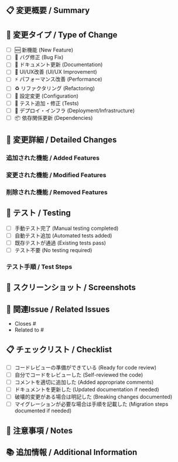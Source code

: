 ## 📋 変更概要 / Summary

<!-- このPRで何を変更したかを簡潔に説明してください -->

## 🔧 変更タイプ / Type of Change

- [ ] 🆕 新機能 (New Feature)
- [ ] 🐛 バグ修正 (Bug Fix)
- [ ] 📝 ドキュメント更新 (Documentation)
- [ ] 🎨 UI/UX改善 (UI/UX Improvement)
- [ ] ⚡ パフォーマンス改善 (Performance)
- [ ] ♻️ リファクタリング (Refactoring)
- [ ] 🔧 設定変更 (Configuration)
- [ ] 🧪 テスト追加・修正 (Tests)
- [ ] 🚀 デプロイ・インフラ (Deployment/Infrastructure)
- [ ] 📦 依存関係更新 (Dependencies)

## 📖 変更詳細 / Detailed Changes

### 追加された機能 / Added Features

<!-- 新しく追加された機能について説明してください -->

### 変更された機能 / Modified Features

<!-- 既存機能への変更について説明してください -->

### 削除された機能 / Removed Features

<!-- 削除された機能について説明してください -->

## 🧪 テスト / Testing

- [ ] 手動テスト完了 (Manual testing completed)
- [ ] 自動テスト追加 (Automated tests added)
- [ ] 既存テストが通過 (Existing tests pass)
- [ ] テスト不要 (No testing required)

### テスト手順 / Test Steps

<!-- テスト手順があれば記載してください -->

## 📸 スクリーンショット / Screenshots

<!-- UI変更がある場合はスクリーンショットを添付してください -->

## 🔗 関連Issue / Related Issues

<!-- 関連するIssueがあればリンクを貼ってください -->

- Closes #
- Related to #

## 📋 チェックリスト / Checklist

- [ ] コードレビューの準備ができている (Ready for code review)
- [ ] 自分でコードをレビューした (Self-reviewed the code)
- [ ] コメントを適切に追加した (Added appropriate comments)
- [ ] ドキュメントを更新した (Updated documentation if needed)
- [ ] 破壊的変更がある場合は明記した (Breaking changes documented)
- [ ] マイグレーションが必要な場合は手順を記載した (Migration steps documented if needed)

## 🚨 注意事項 / Notes

<!-- レビュワーに伝えたい特別な注意事項があれば記載してください -->

## 📚 追加情報 / Additional Information

<!-- その他、参考になる情報があれば記載してください -->
